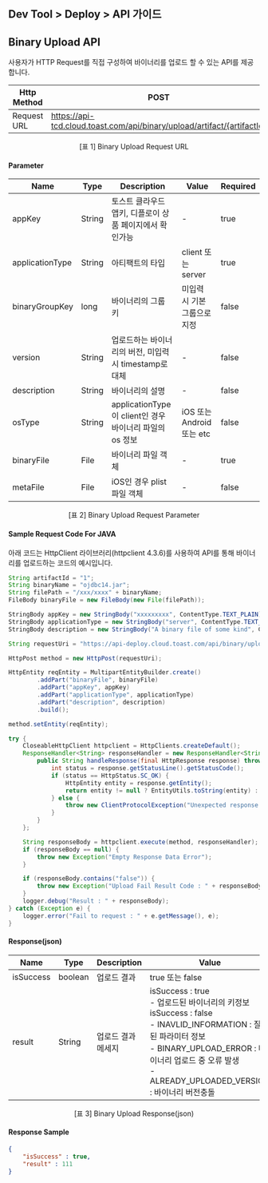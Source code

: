 ## Dev Tool > Deploy > API 가이드

## Binary Upload API

사용자가 HTTP Request를 직접 구성하여 바이너리를 업로드 할 수 있는 API를 제공합니다.

| Http Method | POST |
| ----------- | ---- |
| Request URL | https://api-tcd.cloud.toast.com/api/binary/upload/artifact/{artifactId} |

<center>[표 1] Binary Upload Request URL</center>

#### Parameter

| Name | Type | Description | Value | Required |
| ---- | ---- | ----------- | ----- | -------- |
| appKey | String | 토스트 클라우드 앱키, 디플로이 상품 페이지에서 확인가능 | - | true |
| applicationType | String | 아티팩트의 타입 | client 또는 server | true |
| binaryGroupKey | long | 바이너리의 그룹 키 | 미입력 시 기본 그룹으로 지정 | false |
| version | String | 업로드하는 바이너리의 버전, 미입력 시 timestamp로 대체 | - | false |
| description | String | 바이너리의 설명 | - | false |
| osType | String | applicationType이 client인 경우 바이너리 파일의 os 정보 | iOS 또는 Android 또는 etc | false |
| binaryFile | File | 바이너리 파일 객체 | - | true |
| metaFile | File | iOS인 경우 plist 파일 객체 | - | false |

<center>[표 2] Binary Upload Request Parameter</center>

#### Sample Request Code For JAVA

아래 코드는 HttpClient 라이브러리(httpclient 4.3.6)를 사용하여 API를 통해 바이너리를 업로드하는 코드의 예시입니다.

``` java
String artifactId = "1";
String binaryName = "ojdbc14.jar";
String filePath = "/xxx/xxxx" + binaryName;
FileBody binaryFile = new FileBody(new File(filePath));

StringBody appKey = new StringBody("xxxxxxxxx", ContentType.TEXT_PLAIN);
StringBody applicationType = new StringBody("server", ContentType.TEXT_PLAIN);
StringBody description = new StringBody("A binary file of some kind", ContentType.TEXT_PLAIN);

String requestUri = "https://api-deploy.cloud.toast.com/api/binary/upload/artifact/" + artifactId;

HttpPost method = new HttpPost(requestUri);

HttpEntity reqEntity = MultipartEntityBuilder.create()
		.addPart("binaryFile", binaryFile)
		.addPart("appKey", appKey)
		.addPart("applicationType", applicationType)
		.addPart("description", description)
        .build();

method.setEntity(reqEntity);

try {
	CloseableHttpClient httpclient = HttpClients.createDefault();
	ResponseHandler<String> responseHandler = new ResponseHandler<String>() {
		public String handleResponse(final HttpResponse response) throws IOException {
			int status = response.getStatusLine().getStatusCode();
			if (status == HttpStatus.SC_OK) {
				HttpEntity entity = response.getEntity();
				return entity != null ? EntityUtils.toString(entity) : null;
			} else {
				throw new ClientProtocolException("Unexpected response status: " + status);
			}
		}
	};

	String responseBody = httpclient.execute(method, responseHandler);
	if (responseBody == null) {
		throw new Exception("Empty Response Data Error");
	}

	if (responseBody.contains("false")) {
		throw new Exception("Upload Fail Result Code : " + responseBody);
	}
	logger.debug("Result : " + responseBody);
} catch (Exception e) {
	logger.error("Fail to request : " + e.getMessage(), e);
}
```

#### Response(json)

| Name | Type | Description | Value |
| ---- | ---- | ----------- | ----- |
| isSuccess | boolean | 업로드 결과 | true 또는 false |
| result | String | 업로드 결과 메세지 | isSuccess : true<br>\- 업로드된 바이너리의 키정보<br>isSuccess : false<br>\- INAVLID\_INFORMATION : 잘못된 파라미터 정보<br>\- BINARY\_UPLOAD\_ERROR : 바이너리 업로드 중 오류 발생<br>\- ALREADY\_UPLOADED\_VERSION : 바이너리 버전충돌 |

<center>[표 3] Binary Upload Response(json)</center>

#### Response Sample

``` json
{
	"isSuccess" : true,
	"result" : 111
}
```
